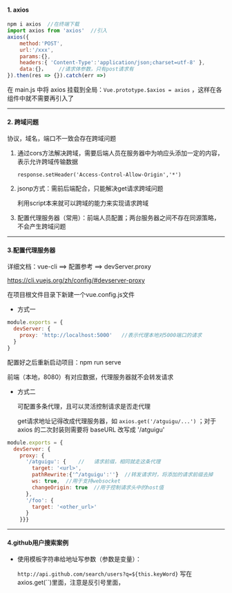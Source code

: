 #### 1. axios

```javascript
npm i axios  //在终端下载
import axios from 'axios'  //引入
axios({
    method:'POST',
    url:'/xxx',
    params:{},
    headers:{ 'Content-Type':'application/json;charset=utf-8' },
    data:{}，	//请求体参数，只有post请求有
}).then(res => {}).catch(err =>)
```

在 main.js 中将 axios 挂载到全局：`Vue.prototype.$axios = axios` ，这样在各组件中就不需要再引入了

---

#### 2. 跨域问题

协议，域名，端口不一致会存在跨域问题

1. 通过cors方法解决跨域，需要后端人员在服务器中为响应头添加一定的内容，表示允许跨域传输数据

   `response.setHeader('Access-Control-Allow-Origin','*')`

2. jsonp方式：需前后端配合，只能解决get请求跨域问题

   利用script本来就可以跨域的能力来实现请求跨域

3. 配置代理服务器（常用）：前端人员配置；两台服务器之间不存在同源策略，不会产生跨域问题

---

#### 3.配置代理服务器

详细文档：vue-cli ==> 配置参考 ==> devServer.proxy

https://cli.vuejs.org/zh/config/#devserver-proxy

在项目根文件目录下新建一个vue.config.js文件

- 方式一

```javascript
module.exports = {
  devServer: {
    proxy: 'http://localhost:5000'   //表示代理本地对5000端口的请求
  }
}
```

配置好之后重新启动项目：npm run serve

前端（本地，8080）有对应数据，代理服务器就不会转发请求

- 方式二

  可配置多条代理，且可以灵活控制请求是否走代理
  
  get请求地址记得改成代理服务器，如 `axios.get('/atguigu/...')` ；对于 axios 的二次封装则需要将 baseURL 改写成 '/atguigu'

```javascript
module.exports = {
  devServer: {
    proxy: {
      '/atguigu': {    //	请求前缀，相同就走这条代理
        target: '<url>',
        pathRewrite:{'^/atguigu':''}  //转发请求时，将添加的请求前缀去掉
        ws: true,  //用于支持websocket
        changeOrigin: true  //用于控制请求头中的host值
      },
      '/foo': {
        target: '<other_url>'
      }
    }}}
```

---

#### 4.github用户搜索案例

- 使用模板字符串给地址写参数（参数是变量）：

  `http://api.github.com/search/users?q=${this.keyWord}` 写在axios.get(``)里面，注意是反引号里面，
